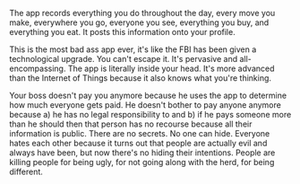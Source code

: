 The app records everything you do throughout the day, every move you make, everywhere you go, everyone you see, everything you buy, and everything you eat. It posts this information onto your profile.

This is the most bad ass app ever, it's like the FBI has been given a technological upgrade. You can't escape it. It's pervasive and all-encompassing. The app is literally inside your head. It's more advanced than the Internet of Things because it also knows what you're thinking.

Your boss doesn't pay you anymore because he uses the app to determine how much everyone gets paid. He doesn't bother to pay anyone anymore because a) he has no legal responsibility to and b) if he pays someone more than he should then that person has no recourse because all their information is public. There are no secrets. No one can hide. Everyone hates each other because it turns out that people are actually evil and always have been, but now there's no hiding their intentions. People are killing people for being ugly, for not going along with the herd, for being different.

